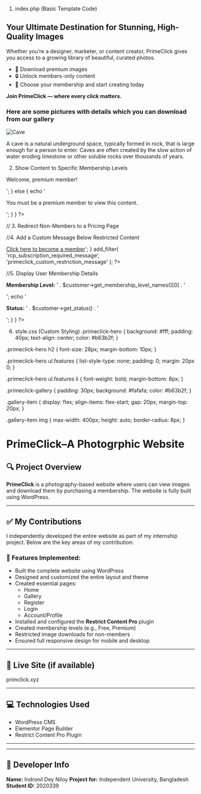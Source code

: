 1. index.php (Basic Template Code)
<?php
/*
Template Name: PrimeClick Custom Page
*/
get_header(); ?>

<div class="primeclick-hero">
    <div class="container">
        <h2>Your Ultimate Destination for Stunning, High-Quality Images</h2>
        <p>Whether you’re a designer, marketer, or content creator, PrimeClick gives you access to a growing library of beautiful, curated photos.</p>
        <ul class="features">
            <li>💎 Download premium images</li>
            <li>🔒 Unlock members-only content</li>
            <li>🚀 Choose your membership and start creating today</li>
        </ul>
        <p><strong>Join PrimeClick — where every click matters.</strong></p>
    </div>
</div>

<div class="primeclick-gallery">
    <h3>Here are some pictures with details which you can download from our gallery</h3>
    <div class="gallery-item">
        <img src="<?php echo get_template_directory_uri(); ?>/images/cave.jpg" alt="Cave">
        <p>
            A cave is a natural underground space, typically formed in rock, that is large enough for a person to enter. Caves are often created by the slow action of water eroding limestone or other soluble rocks over thousands of years.
        </p>
    </div>
</div>

<?php get_footer(); ?>

2. Show Content to Specific Membership Levels

<?php
// 1.Show content only to members of level ID 2 and 3
if ( function_exists( 'rcp_get_current_user_membership_level_ids' ) ) {
    $level_ids = rcp_get_current_user_membership_level_ids();

    if ( in_array( 2, $level_ids ) || in_array( 3, $level_ids ) ) {
        echo '<p>Welcome, premium member!</p>';
    } else {
        echo '<p>You must be a premium member to view this content.</p>';
    }
}
?>
// 3. Redirect Non-Members to a Pricing Page
<?php
function primeclick_redirect_non_members() {
    if ( ! function_exists( 'rcp_user_has_active_membership' ) ) return;

    if ( ! rcp_user_has_active_membership() && ! is_page( 'pricing' ) ) {
        wp_redirect( site_url( '/pricing' ) );
        exit;
    }
}
add_action( 'template_redirect', 'primeclick_redirect_non_members' );
?>
//4. Add a Custom Message Below Restricted Content


<?php
function primeclick_custom_restriction_message( $message ) {
    return $message . '<br><a href="' . site_url( '/join-now' ) . '">Click here to become a member</a>';
}
add_filter( 'rcp_subscription_required_message', 'primeclick_custom_restriction_message' );
?>
//5. Display User Membership Details
<?php
if ( is_user_logged_in() && function_exists( 'rcp_get_customer' ) ) {
    $customer = rcp_get_customer( get_current_user_id() );

    if ( $customer ) {
        echo '<p><strong>Membership Level:</strong> ' . $customer->get_membership_level_names()[0] . '</p>';
        echo '<p><strong>Status:</strong> ' . $customer->get_status() . '</p>';
    }
}
?>

 6. style.css (Custom Styling)
.primeclick-hero {
    background: #fff;
    padding: 40px;
    text-align: center;
    color: #b63b2f;
}

.primeclick-hero h2 {
    font-size: 28px;
    margin-bottom: 10px;
}

.primeclick-hero ul.features {
    list-style-type: none;
    padding: 0;
    margin: 20px 0;
}

.primeclick-hero ul.features li {
    font-weight: bold;
    margin-bottom: 8px;
}

.primeclick-gallery {
    padding: 30px;
    background: #fafafa;
    color: #b63b2f;
}

.gallery-item {
    display: flex;
    align-items: flex-start;
    gap: 20px;
    margin-top: 20px;
}

.gallery-item img {
    max-width: 400px;
    height: auto;
    border-radius: 8px;
}





# PrimeClick–A Photogrphic Website

## 🔍 Project Overview
**PrimeClick** is a photography-based website where users can view images and download them by purchasing a membership. The website is fully built using WordPress.

---

## ✅ My Contributions

I independently developed the entire website as part of my internship project. Below are the key areas of my contribution:

### 🔧 Features Implemented:
- Built the complete website using WordPress
- Designed and customized the entire layout and theme
- Created essential pages:
  - Home
  - Gallery
  - Register
  - Login
  - Account/Profile
- Installed and configured the **Restrict Content Pro** plugin
- Created membership levels (e.g., Free, Premium)
- Restricted image downloads for non-members
- Ensured full responsive design for mobile and desktop

---

## 🔗 Live Site (if available)
primclick.xyz 

---

## 💻 Technologies Used
- WordPress CMS  
- Elementor Page Builder  
- Restrict Content Pro Plugin  
---




---

## 🙋 Developer Info
**Name:** Indronil Dey Niloy 
**Project for:** Independent University, Bangladesh 
**Student ID:** 2020339  

